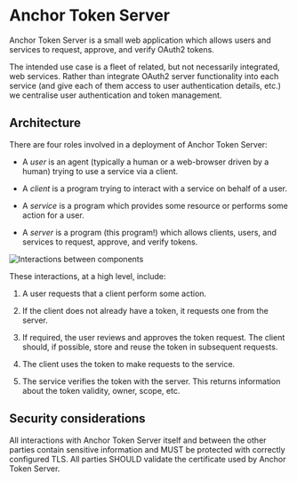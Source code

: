 Anchor Token Server
===================

Anchor Token Server is a small web application which allows users and services
to request, approve, and verify OAuth2 tokens.

The intended use case is a fleet of related, but not necessarily integrated,
web services. Rather than integrate OAuth2 server functionality into each
service (and give each of them access to user authentication details, etc.) we
centralise user authentication and token management.

Architecture
------------

There are four roles involved in a deployment of Anchor Token Server:

- A *user* is an agent (typically a human or a web-browser driven by a human)
trying to use a service via a client.

- A *client* is a program trying to interact with a service on behalf of
a user.

- A *service* is a program which provides some resource or performs some action
for a user.

- A *server* is a program (this program!) which allows clients, users, and
services to request, approve, and verify tokens.

![Interactions between components][diagram:interactions]

These interactions, at a high level, include:

1. A user requests that a client perform some action.

2. If the client does not already have a token, it requests one from the
server.

3. If required, the user reviews and approves the token request. The client
should, if possible, store and reuse the token in subsequent requests.

4. The client uses the token to make requests to the service.

5. The service verifies the token with the server. This returns information
about the token validity, owner, scope, etc.

Security considerations
-----------------------

All interactions with Anchor Token Server itself and between the other parties
contain sensitive information and MUST be protected with correctly configured
TLS. All parties SHOULD validate the certificate used by Anchor Token Server.

[diagram:interactions]: https://raw.githubusercontent.com/anchor/anchor-token-server/master/docs/architecture.png
